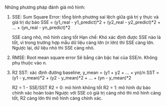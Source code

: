 Những phương pháp đánh giá mô hình:
1. SSE: Sum Square Error: tổng bình phương sai lệch giữa giá trị y thực và giá trị dự báo
   SSE = (y1_real - y1_predict)*2 + (y2_real - y2_predict)*2 + ... + (yn_real - yn_predict)*2

   SSE càng nhỏ, mô hình càng tốt
   Hạn chế: Khó xác định được SSE nào là tốt, vì trong trường hợp mẫu dữ liệu càng lớn (n lớn) thì SSE càng lớn. Ngược lại, dữ liệu nhỏ thì SSE càng nhỏ.
   
2. RMSE: Root mean square error
   Sẽ bằng căn bậc hai của SSE/n.
   Không phụ thuộc vào n.
   
3. R2 
   SST: xác định đường baseline, y_mean = (y1 + y2 + ... + yn)/n
   SST = (y1 - y_mean)*2 + (y2 - y_mean)*2 + ... + (yn - y_mean)*2
   
   R2 = 1 - SSE/SST
   R2 = 0: mô hình không tốt
   R2 = 1: mô hình dự báo chính xác hoàn toàn
   Ngược với SSE có giá trị càng nhỏ thì mô hình càng tốt, R2 càng lớn thì mô hình càng chính xác.
   
